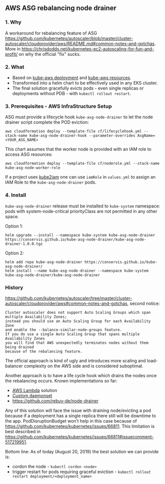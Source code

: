 ## AWS ASG rebalancing node drainer

### 1. Why 
A workaround for rebalancing feature of ASG https://github.com/kubernetes/autoscaler/blob/master/cluster-autoscaler/cloudprovider/aws/README.md#common-notes-and-gotchas. 
More in https://chrisdodds.net/kubernetes-ec2-autoscaling-for-fun-and-profit/ on why the official "fix" sucks. 

### 2. What

* Based on [kube-aws deployment](https://github.com/kubernetes-incubator/kube-aws/blob/2f7e360421bc32c839e1acd31e8d0f082dfdab1e/builtin/files/userdata/cloud-config-controller#L1104) and [kube-aws resources](https://github.com/kubernetes-incubator/kube-aws/blob/2f7e360421bc32c839e1acd31e8d0f082dfdab1e/builtin/files/userdata/cloud-config-controller#L2658).
* Transformed into a helm chart to be effectively used in any EKS cluster.
* The final solution gracefully evicts pods - even single replicas or deployments without PDB - with `kubectl rollout restart`.

### 3. Prerequisites - AWS InfraStructure Setup

ASG must provide a lifecycle hook `kube-asg-node-drainer` to let the node drainer script complete the POD eviction:

```
aws cloudformation deploy --template-file cf/lifecyclehook.yml --stack-name kube-asg-node-drainer-hook --parameter-overrides AsgName=<YOUR_ASG_NAME>
```

This chart assumes that the worker node is provided with an IAM role to access ASG resources:
```
aws cloudformation deploy --template-file cf/noderole.yml --stack-name kube-asg-node-worker-role
```

If a project uses [kube2iam](https://github.com/jtblin/kube2iam) one can use `iamRole` in `values.yml` to assign an IAM Role to the `kube-asg-node-drainer` pods.

### 4. Install

`kube-asg-node-drainer` release must be installed to `kube-system` namespace: pods with system-node-critical priorityClass are not permitted in any other space.

Option 1:

```
helm upgrade --install --namespace kube-system kube-asg-node-drainer https://conservis.github.io/kube-asg-node-drainer/kube-asg-node-drainer-1.0.0.tgz
```

Option 2: 

```
helm add repo kube-asg-node-drainer https://conservis.github.io/kube-asg-node-drainer/
helm install --name kube-asg-node-drainer --namespace kube-system kube-asg-node-drainer/kube-asg-node-drainer
```

### History

https://github.com/kubernetes/autoscaler/tree/master/cluster-autoscaler/cloudprovider/aws#common-notes-and-gotchas, second notice:

```
Cluster autoscaler does not support Auto Scaling Groups which span multiple Availability Zones;
instead you should use an Auto Scaling Group for each Availability Zone 
and enable the --balance-similar-node-groups feature. 
If you do use a single Auto Scaling Group that spans multiple Availability Zones 
you will find that AWS unexpectedly terminates nodes without them being drained 
because of the rebalancing feature.
```

The official approach is kind of ugly and introduces more scaling and load-balancer complexity on the AWS side and is considered suboptimal. 

Another approach is to have a life cycle hook which drains the nodes once the rebalancing occurs. Known implementations so far:
* [AWS Lambda](https://github.com/aws-samples/amazon-k8s-node-drainer) solution
* [Custom daemonset](https://github.com/kubernetes-incubator/kube-aws/blob/2f7e360421bc32c839e1acd31e8d0f082dfdab1e/builtin/files/userdata/cloud-config-controller#L2658)
* https://github.com/rebuy-de/node-drainer

Any of this solution will face the issue with draining node/evicting a pod because if a deployment has a single replica there still will be downtime to the app. PodDisruptionBudget won’t help in this case because of https://github.com/kubernetes/kubernetes/issues/66811. This limitation is best described in https://github.com/kubernetes/kubernetes/issues/66811#issuecomment-517219951. 

Bottom line: As of today (August 20, 2019) the best solution we can provide is:

* cordon the node - `kubectl cordon <node>`
* trigger restart for pods requiring graceful eviction - `kubectl rollout restart deployment/<deployment_name>`
